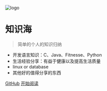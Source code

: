 ![logo](https://docsify.js.org/_media/icon.svg)

# 知识海

> 简单的个人的知识归纳

* 开发语言知识：C、Java、Fitnesse、Python
* 生活经验分享：有益于健康以及提高生活质量
* linux or database
* 其他好的值得分享的东西

[GitHub](https://github.com/yimkong/knowledge_sea.git)
[开始阅读](./README.md)
